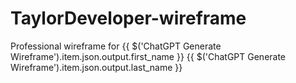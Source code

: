 # TaylorDeveloper-wireframe
Professional wireframe for {{ $('ChatGPT Generate Wireframe').item.json.output.first_name }} {{ $('ChatGPT Generate Wireframe').item.json.output.last_name }}
